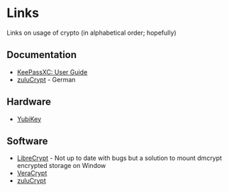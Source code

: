 # Links

Links on usage of crypto (in alphabetical order; hopefully)

## Documentation

 * [KeePassXC: User Guide](https://keepassxc.org/docs/KeePassXC_UserGuide.html)
 * [zuluCrypt](https://wiki.ubuntuusers.de/zuluCrypt/]) - German

## Hardware

 * [YubiKey](https://www.yubico.com/)


## Software

 * [LibreCrypt](https://librecrypt.tdksoft.co.uk/) - Not up to date with bugs but a solution to mount dmcrypt encrypted storage on Window
 * [VeraCrypt](https://www.veracrypt.fr/en/Home.html)
 * [zuluCrypt](https://mhogomchungu.github.io/zuluCrypt/)



